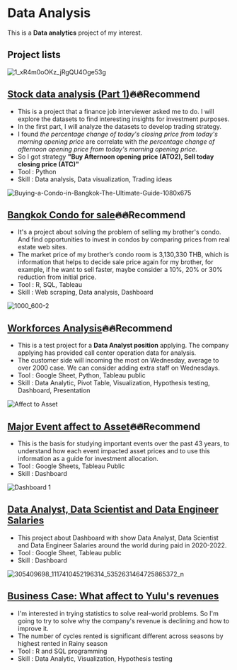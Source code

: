 # Data Analysis

This is a **Data analytics** project of my interest.

## Project lists

![1_xR4m0oOKz_jRgQU4Oge53g](https://github.com/golfung/Data_Analysis/assets/77894515/19c8589a-624a-4955-9f88-04f5fab6c98a)
## [Stock data analysis (Part 1)](https://github.com/golfung/Investment/tree/main/Stock_data_analysis_part_1):fire::fire:Recommend
- This is a project that a finance job interviewer asked me to do. I will explore the datasets to find interesting insights for investment purposes.
- In the first part, I will analyze the datasets to develop trading strategy.
- I found *the percentage change of today's closing price from today's morning opening price* are correlate with *the percentage change of afternoon opening price from today's morning opening price*.
- So I got strategy **"Buy Afternoon opening price (ATO2), Sell today closing price (ATC)"**
- Tool : Python
- Skill : Data analysis, Data visualization, Trading ideas

![Buying-a-Condo-in-Bangkok-The-Ultimate-Guide-1080x675](https://github.com/golfung/Data_Analysis/assets/77894515/32ebd9da-471a-40ee-a88d-ab6aafefdca7)
## [Bangkok Condo for sale](https://github.com/golfung/Investment/tree/main/Bangkok_Condo_for_sale):fire::fire:Recommend
- It's a project about solving the problem of selling my brother's condo. And find opportunities to invest in condos by comparing prices from real estate web sites.
- The market price of my brother’s condo room is 3,130,330 THB, which is information that helps to decide sale price again for my brother, for example, if he want to sell faster, maybe consider a 10%, 20% or 30% reduction from initial price. 
- Tool : R, SQL, Tableau
- Skill : Web scraping, Data analysis, Dashboard

![1000_600-2](https://github.com/golfung/Data_Analysis/assets/77894515/711acc6e-6a8a-4026-85cc-a5ec8530a4dd.png)  
## [Workforces Analysis](https://github.com/golfung/Data_Analysis/tree/main/Workforces_Analysis):fire::fire:Recommend
- This is a test project for a **Data Analyst position** applying. The company applying has provided call center operation data for analysis.
- The customer side will incoming the most on Wednesday, average to over 2000 case. We can consider adding extra staff on Wednesdays.
- Tool : Google Sheet, Python, Tableau public
- Skill : Data Analytic, Pivot Table, Visualization, Hypothesis testing, Dashboard, Presentation

![Affect to Asset](https://github.com/golfung/Data_Analysis/assets/77894515/74a5e234-3fdf-4696-a6c6-27c9765c2372)
## [Major Event affect to Asset](https://github.com/golfung/Investment/tree/main/Major_Event_affect_to_Asset):fire::fire:Recommend
- This is the basis for studying important events over the past 43 years, to understand how each event impacted asset prices and to use this information as a guide for investment allocation.
- Tool : Google Sheets, Tableau Public
- Skill : Dashboard

![Dashboard 1](https://github.com/golfung/Data_Analysis/assets/77894515/1edf360f-45a8-4cd4-8079-d854794dc26a)
## [Data Analyst, Data Scientist and Data Engineer Salaries](https://github.com/golfung/Data_Analysis/tree/main/Data_Salary)
- This project about Dashboard with show Data Analyst, Data Scientist and Data Engineer Salaries around the world during paid in 2020-2022.
- Tool : Google Sheet, Tableau public
- Skill : Dashboard

![305409698_1117410452196314_5352631464725865372_n](https://github.com/golfung/Data_Analysis/assets/77894515/470c5468-6d77-406b-98f1-5117cb0a5f2d)
## [Business Case: What affect to Yulu's revenues](https://github.com/golfung/Data_Analysis/tree/main/What_affect_to_Yulu%E2%80%99s_revenues)
- I'm interested in trying statistics to solve real-world problems. So I'm going to try to solve why the company's revenue is declining and how to improve it.
- The number of cycles rented is significant different across seasons by highest rented in Rainy season
- Tool : R and SQL programming
- Skill : Data Analytic, Visualization, Hypothesis testing
